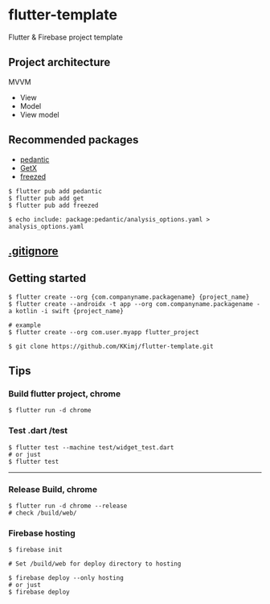 # flutter-template

Flutter & Firebase project template


## Project architecture
MVVM
* View
* Model
* View model

## Recommended packages
* [pedantic](https://pub.dev/packages/pedantic)
* [GetX](https://pub.dev/packages/get)
* [freezed](https://pub.dev/packages/freezed)

```
$ flutter pub add pedantic
$ flutter pub add get
$ flutter pub add freezed

$ echo include: package:pedantic/analysis_options.yaml > analysis_options.yaml
```

## [.gitignore](.gitignore)

## Getting started

```
$ flutter create --org {com.companyname.packagename} {project_name}
$ flutter create --androidx -t app --org com.companyname.packagename -a kotlin -i swift {project_name}

# example
$ flutter create --org com.user.myapp flutter_project

$ git clone https://github.com/KKimj/flutter-template.git
```


## Tips

### Build flutter project, chrome 
```
$ flutter run -d chrome
```

### Test .dart /test
```
$ flutter test --machine test/widget_test.dart
# or just
$ flutter test
```

---

### Release Build, chrome
```
$ flutter run -d chrome --release
# check /build/web/
```

### Firebase hosting
```
$ firebase init

# Set /build/web for deploy directory to hosting

$ firebase deploy --only hosting
# or just
$ firebase deploy
```

